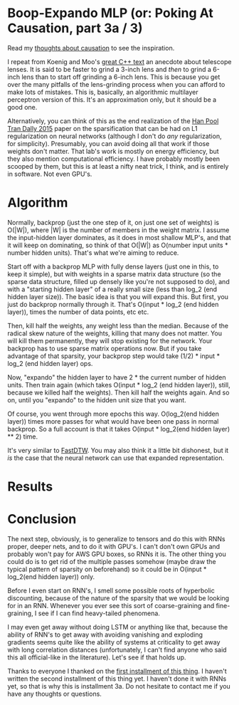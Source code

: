 Boop-Expando MLP (or: Poking At Causation, part 3a / 3)
===

Read my [thoughts about causation](http://howonlee.github.io/2016/01/21/Poking-20At-20Causation1.html) to see the inspiration.

I repeat from Koenig and Moo's [great C++ text](http://www.amazon.com/Accelerated-C-Practical-Programming-Example/dp/020170353X) an anecdote about telescope lenses. It is said to be faster to grind a 3-inch lens and _then_ to grind a 6-inch lens than to start off grinding a 6-inch lens. This is because you get over the many pitfalls of the lens-grinding process when you can afford to make lots of mistakes. This is, basically, an algorithmic multilayer perceptron version of this. It's an approximation only, but it should be a good one.

Alternatively, you can think of this as the end realization of the [Han Pool Tran Dally 2015](http://arxiv.org/abs/1506.02626) paper on the sparsification that can be had on L1 regularization on neural networks (although I don't do _any_ regularization, for simplicity). Presumably, you can avoid doing all that work if those weights don't matter. That lab's work is mostly on energy efficiency, but they also mention computational efficiency. I have probably mostly been scooped by them, but this is at least a nifty neat trick, I think, and is entirely in software. Not even GPU's.

Algorithm
===

Normally, backprop (just the one step of it, on just one set of weights) is O(|W|), where |W| is the number of members in the weight matrix. I assume the input-hidden layer dominates, as it does in most shallow MLP's, and that it will keep on dominating, so think of that O(|W|) as O(number input units * number hidden units). That's what we're aiming to reduce.

Start off with a backprop MLP with fully dense layers (just one in this, to keep it simple), but with weights in a sparse matrix data structure (so the sparse data structure, filled up densely like you're not supposed to do), and with a "starting hidden layer" of a really small size (less than log_2 (end hidden layer size)). The basic idea is that you will expand this. But first, you just do backprop normally through it. That's O(input * log_2 (end hidden layer)), times the number of data points, etc etc.

Then, kill half the weights, any weight less than the median. Because of the radical skew nature of the weights, killing that many does not matter. You will kill them permanently, they will stop existing for the network. Your backprop has to use sparse matrix operations now. But if you take advantage of that sparsity, your backprop step would take (1/2) * input * log_2 (end hidden layer) ops.

Now, "expando" the hidden layer to have 2 * the current number of hidden units. Then train again (which takes O(input * log_2 (end hidden layer)), still, because we killed half the weights). Then kill half the weights again. And so on, until you "expando" to the hidden unit size that you want.

Of course, you went through more epochs this way. O(log_2(end hidden layer)) times more passes for what would have been one pass in normal backprop. So a full account is that it takes O(input * log_2(end hidden layer) ** 2) time.

It's very similar to [FastDTW](https://gi.cebitec.uni-bielefeld.de/teaching/2007summer/jclub/papers/Salvador2004.pdf). You may also think it a little bit dishonest, but it _is_  the case that the neural network can use that expanded representation.

Results
===

Conclusion
===

The next step, obviously, is to generalize to tensors and do this with RNNs proper, deeper nets, and to do it with GPU's. I can't don't own GPUs and probably won't pay for AWS GPU boxes, so RNNs it is. The other thing you could do is to get rid of the multiple passes somehow (maybe draw the typical pattern of sparsity on beforehand) so it could be in O(input * log_2(end hidden layer)) only.

Before I even start on RNN's, I smell some possible roots of hyperbolic discounting, because of the nature of the sparsity that we would be looking for in an RNN. Whenever you ever see this sort of coarse-graining and fine-graining, I see if I can find heavy-tailed phenomena.

I may even get away without doing LSTM or anything like that, because the ability of RNN's to get away with avoiding vanishing and exploding gradients seems quite like the ability of systems at criticality to get away with long correlation distances (unfortunately, I can't find anyone who said this all official-like in the literature). Let's see if that holds up.

Thanks to everyone I thanked on the [first installment of this thing](http://howonlee.github.io/2016/01/21/Poking-20At-20Causation1.html). I haven't written the second installment of this thing yet. I haven't done it with RNNs yet, so that is why this is installment 3a. Do not hesitate to contact me if you have any thoughts or questions.
